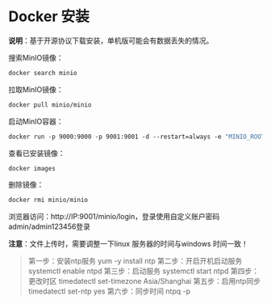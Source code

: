 # Docker 安装

**说明**：基于开源协议下载安装，单机版可能会有数据丢失的情况。

搜索MinIO镜像：

```dockerfile
docker search minio
```

拉取MinIO镜像：

```dockerfile
docker pull minio/minio
```

启动MinIO容器：

```dockerfile
docker run -p 9000:9000 -p 9001:9001 -d --restart=always -e "MINIO_ROOT_USER=admin" -e "MINIO_ROOT_PASSWORD=admin123456" -v /home/data:/data -v /home/config:/root/.minio  --name=docker_minio minio/minio server /data --console-address ":9001"
```

查看已安装镜像：

```dockerfile
docker images
```

删除镜像：

```dockerfile
docker rmi minio/minio
```

浏览器访问：http://IP:9001/minio/login，登录使用自定义账户密码admin/admin123456登录

**注意**：文件上传时，需要调整一下linux 服务器的时间与windows 时间一致！

> 第一步：安装ntp服务
> yum -y install ntp
> 第二步：开启开机启动服务
> systemctl enable ntpd
> 第三步：启动服务
> systemctl start ntpd
> 第四步：更改时区
> timedatectl set-timezone Asia/Shanghai
> 第五步：启用ntp同步
> timedatectl set-ntp yes
> 第六步：同步时间
> ntpq -p

